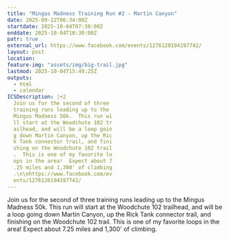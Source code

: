 ```yaml
---
title: "Mingus Madness Training Run #2 - Martin Canyon"
date: 2025-09-22T06:34:00Z
startdate: 2025-10-04T07:30:00Z
enddate: 2025-10-04T10:30:00Z
patr: true
external_url: https://www.facebook.com/events/1276120194197742/
layout: post
location: 
feature-img: "assets/img/big-trail.jpg"
lastmod: 2025-10-04T15:49:25Z
outputs:
  - html
  - calendar
ICSDescription: |+2
  Join us for the second of three   training runs leading up to the   Mingus Madness 50k.  This run wi  ll start at the Woodchute 102 tr  ailhead, and will be a loop goin  g down Martin Canyon, up the Ric  k Tank connector trail, and fini  shing on the Woodchute 102 trail  .  This is one of my favorite lo  ops in the area!  Expect about 7  .25 miles and 1,300' of climbing  .\n\nhttps://www.facebook.com/ev  ents/1276120194197742/
---
```


Join us for the second of three training runs leading up to the Mingus Madness 50k.  This run will start at the Woodchute 102 trailhead, and will be a loop going down Martin Canyon, up the Rick Tank connector trail, and finishing on the Woodchute 102 trail.  This is one of my favorite loops in the area!  Expect about 7.25 miles and 1,300' of climbing.<br>
  <br>
  
